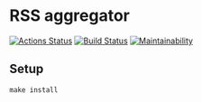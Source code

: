 # RSS aggregator

[![Actions Status](https://github.com/arzartden/frontend-project-lvl3/workflows/hexlet-check/badge.svg)](https://github.com/arzartden/frontend-project-lvl3/actions)
[![Build Status](https://github.com/arzartden/frontend-project-lvl3/actions/workflows/build.yml/badge.svg)](https://github.com/arzartden/frontend-project-lvl3/actions/workflows/build.yml)
[![Maintainability](https://api.codeclimate.com/v1/badges/9c0e50f6d734ec5ad831/maintainability)](https://codeclimate.com/github/arzartden/frontend-project-lvl3/maintainability)

## Setup

`make install`
